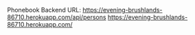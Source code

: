 Phonebook Backend URL: 
https://evening-brushlands-86710.herokuapp.com/api/persons
https://evening-brushlands-86710.herokuapp.com/